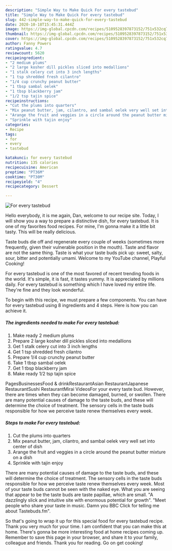 ```yaml
---
description: "Simple Way to Make Quick For every tastebud"
title: "Simple Way to Make Quick For every tastebud"
slug: 442-simple-way-to-make-quick-for-every-tastebud
date: 2020-10-18T15:45:31.444Z
image: https://img-global.cpcdn.com/recipes/5109528397873152/751x532cq70/for-every-tastebud-recipe-main-photo.jpg
thumbnail: https://img-global.cpcdn.com/recipes/5109528397873152/751x532cq70/for-every-tastebud-recipe-main-photo.jpg
cover: https://img-global.cpcdn.com/recipes/5109528397873152/751x532cq70/for-every-tastebud-recipe-main-photo.jpg
author: Fanny Powers
ratingvalue: 4.7
reviewcount: 5620
recipeingredient:
- "2 medium plums"
- "2 large kosher dill pickles sliced into medallions"
- "1 stalk celery cut into 3 inch lengths"
- "1 tsp shredded fresh cilantro"
- "1/4 cup crunchy peanut butter"
- "1 tbsp sambal oelek"
- "1 tbsp blackberry jam"
- "1/2 tsp tajin spice"
recipeinstructions:
- "Cut the plums into quarters"
- "Mix peanut butter, jam, cilantro, and sambal oelek very well set into center of dish"
- "Arange the fruit and veggies in a circle around the peanut butter mixture on a dish"
- "Sprinkle with tajin enjoy"
categories:
- Recipe
tags:
- for
- every
- tastebud

katakunci: for every tastebud 
nutrition: 135 calories
recipecuisine: American
preptime: "PT36M"
cooktime: "PT30M"
recipeyield: "4"
recipecategory: Dessert

---
```



![For every tastebud](https://img-global.cpcdn.com/recipes/5109528397873152/751x532cq70/for-every-tastebud-recipe-main-photo.jpg)

Hello everybody, it is me again, Dan, welcome to our recipe site. Today, I will show you a way to prepare a distinctive dish, for every tastebud. It is one of my favorites food recipes. For mine, I'm gonna make it a little bit tasty. This will be really delicious.

Taste buds die off and regenerate every couple of weeks (sometimes more frequently, given their vulnerable position in the mouth). Taste and flavor are not the same thing. Taste is what your taste buds pick up: sweet, salty, sour, bitter and potentially umami. Welcome to my YouTube channel, Playful Cooking!

For every tastebud is one of the most favored of recent trending foods in the world. It's simple, it is fast, it tastes yummy. It is appreciated by millions daily. For every tastebud is something which I have loved my entire life. They're fine and they look wonderful.


To begin with this recipe, we must prepare a few components. You can have for every tastebud using 8 ingredients and 4 steps. Here is how you can achieve it.

<!--inarticleads1-->

##### The ingredients needed to make For every tastebud:

1. Make ready 2 medium plums
1. Prepare 2 large kosher dill pickles sliced into medallions
1. Get 1 stalk celery cut into 3 inch lengths
1. Get 1 tsp shredded fresh cilantro
1. Prepare 1/4 cup crunchy peanut butter
1. Take 1 tbsp sambal oelek
1. Get 1 tbsp blackberry jam
1. Make ready 1/2 tsp tajin spice


PagesBusinessesFood &amp; drinkRestaurantAsian RestaurantJapanese RestaurantSushi RestaurantMirai VideosFor your every taste bud. However, there are times when they can become damaged, burned, or swollen. There are many potential causes of damage to the taste buds, and these will determine the choice of treatment. The sensory cells in the taste buds responsible for how we perceive taste renew themselves every week. 

<!--inarticleads2-->

##### Steps to make For every tastebud:

1. Cut the plums into quarters
1. Mix peanut butter, jam, cilantro, and sambal oelek very well set into center of dish
1. Arange the fruit and veggies in a circle around the peanut butter mixture on a dish
1. Sprinkle with tajin enjoy


There are many potential causes of damage to the taste buds, and these will determine the choice of treatment. The sensory cells in the taste buds responsible for how we perceive taste renew themselves every week. Most of your taste buds cannot be seen with the naked eye. What you are seeing that appear to be the taste buds are taste papillae, which are small. &#34;A dazzlingly slick and intuitive site with enormous potential for growth&#34;. &#34;Meet people who share your taste in music. Damn you BBC Click for telling me about Tastebuds.fm&#34;. 

So that's going to wrap it up for this special food for every tastebud recipe. Thank you very much for your time. I am confident that you can make this at home. There's gonna be more interesting food at home recipes coming up. Remember to save this page in your browser, and share it to your family, colleague and friends. Thank you for reading. Go on get cooking!
